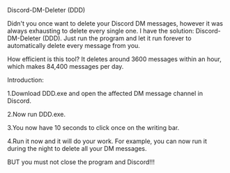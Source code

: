 Discord-DM-Deleter (DDD)

Didn't you once want to delete your Discord DM messages, however it was always exhausting to delete every single one. I have the solution: Discord-DM-Deleter (DDD). Just run the program and let it run forever to automatically delete every message from you. 

How efficient is this tool? 
It deletes around 3600 messages within an hour, which makes 84,400 messages per day. 

Introduction:

1.Download DDD.exe and open the affected DM message channel in Discord.

2.Now run DDD.exe.

3.You now have 10 seconds to click once on the writing bar.

4.Run it now and it will do your work. For example, you can now run it during the night to delete all your DM messages.

BUT you must not close the program and Discord!!!


